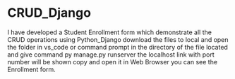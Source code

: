 # CRUD_Django
I have developed a Student Enrollment form which demonstrate all the CRUD operations using Python_Django
download the files to local and open  the folder in vs_code or command prompt in the directory of the file located and give command py manage.py runserver
the localhost link with port number will be shown copy and open it in Web Browser you can see the Enrollment form.
